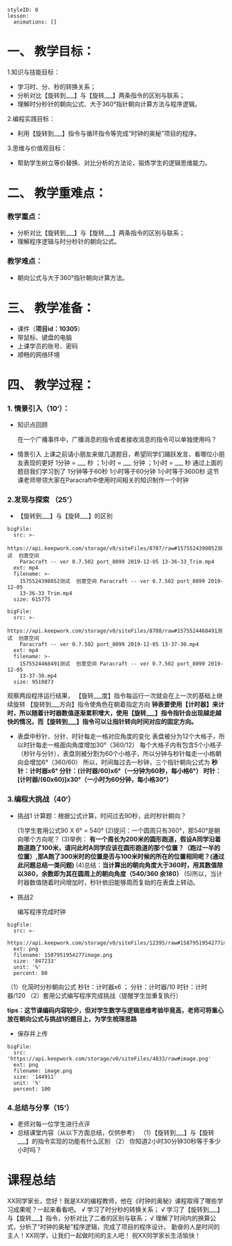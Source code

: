 
<style>
  .markdown-body hr {
    height: 1px;
  }
</style>





```@Lesson
styleID: 0
lesson:
  animations: []

```


# **一、	教学目标：**
1.知识与技能目标：
* 学习时、分、秒的转换关系；
* 分析对比【旋转到___】与【旋转___】两条指令的区别与联系；
* 理解时分秒针的朝向公式、大于360°指针朝向计算方法与程序逻辑。

2.编程实践目标：
* 利用【旋转到___】指令与循环指令等完成“时钟的奥秘”项目的程序。

3.思维与价值观目标：
* 帮助学生树立等价替换、对比分析的方法论，锻炼学生的逻辑思维能力。

# **二、	教学重难点：**

### 教学重点：
* 分析对比【旋转到___】与【旋转___】两条指令的区别与联系；
* 理解程序逻辑与时分秒针的朝向公式。
### 教学难点：
* 朝向公式与大于360°指针朝向计算方法。
# **三、	教学准备：**
* 课件（**项目id：10305**）
* 带鼠标、键盘的电脑
* 上课学员的账号、密码
* 顺畅的网络环境


# **四、	教学过程：**
### **1.	情景引入（10‘）：**
* 知识点回顾

   在一个广播事件中，广播消息的指令或者接收消息的指令可以单独使用吗？

 * 情景引入
   上课之前请小朋友来做几道题目，希望同学们踊跃发言，看哪位小朋友表现的更好
     1分钟 = ___  秒 ；1小时 = ___ 分钟 ；1小时 = ___ 秒
     通过上面的题目我们学习到了 1分钟等于60秒 1小时等于60分钟 1小时等于3600秒
     这节课老师带领大家在Paracraft中使用时间相关的知识制作一个时钟
### **2.发现与探索	（25’）**
* 【旋转到___】与【旋转___】的区别

```@BigFile
bigFile:
  src: >-
    https://api.keepwork.com/storage/v0/siteFiles/8707/raw#1575524398052测试  创意空间
    Paracraft -- ver 0.7.502 port_8099 2019-12-05 13-36-33_Trim.mp4
  ext: mp4
  filename: >-
    1575524398052测试  创意空间 Paracraft -- ver 0.7.502 port_8099 2019-12-05
    13-36-33_Trim.mp4
  size: 615775

```

```@BigFile
bigFile:
  src: >-
    https://api.keepwork.com/storage/v0/siteFiles/8708/raw#1575524468491测试  创意空间
    Paracraft -- ver 0.7.502 port_8099 2019-12-05 13-37-30.mp4
  ext: mp4
  filename: >-
    1575524468491测试  创意空间 Paracraft -- ver 0.7.502 port_8099 2019-12-05
    13-37-30.mp4
  size: 9510873

```
观察两段程序运行结果，
【旋转___度】指令每运行一次就会在上一次的基础上继续旋转
【旋转到___方向】指令使角色在朝着指定方向
**钟表要使用【计时器】来计时，所以随着计时器数值逐渐累积增大，使用【旋转___】指令指针会出现越走越快的情况，而【旋转到___】指令可以让指针转向时间对应的固定方向。**

* 表盘中秒针、分针、时针每走一格对应角度的变化
表盘被分为12个大格子，所以时针每走一格面向角度增加30°（360/12）
每个大格子内有包含5个小格子（秒针与分针），表盘则被分割为60个小格子，所以分钟与秒针每走一小格朝向会增加6°（360/60）
所以，时间每过去一秒钟，三个指针朝向公式为
 **秒针：计时器x6°
 分针：(计时器/60)x6°（一分钟为60秒，每小格6°）
 时针：[计时器/(60x60)]x30°（一小时为60分钟，每小格30°）**
 
### **3.编程大挑战（40‘）**
* 挑战1
  计算题：根据公式计算，时间过去90秒，此时秒针朝向？
  
  (1)学生套用公式90 X 6° = 540°
  (2)提问：一个圆周只有360°，那540°是朝向哪个方向呢？
  (3)举例：
    **有一个周长为200米的圆形跑道，假设A同学沿着跑道跑了100米，请问此时A同学应该在圆形跑道的那个位置？（跑过一半的位置）,那A跑了300米时的位置是否与100米时候的所在的位置相同呢？(通过此问题总结一类问题)**
  (4)总结：**当计算出的朝向角度大于360时，用其数值除以360，余数即为其在圆周上的朝向角度（540/360 余180）**
  (5)所以，当计时器数值随着时间增加时，秒针依旧能够周而复始的在表盘上转动。
  
* 挑战2

  编写程序完成时钟
  
 
```@BigFile
bigFile:
  src: >-
    https://api.keepwork.com/storage/v0/siteFiles/12395/raw#1587951954277image.png
  ext: png
  filename: 1587951954277image.png
  size: '847233'
  unit: '%'
  percent: 80

```
（1）化简时分秒朝向公式
秒针：计时器x6 ；
分针：计时器/10
时针：计时器/120
（2）套用公式编写程序完成挑战（提醒学生加重复执行）

  
**tips：这节课编码内容较少，但对学生数学与逻辑思维考验毕竟高，老师可将重心放在朝向公式与挑战1的题目上，为学生梳理思路** 
* 保存并上传
```@BigFile
bigFile:
  src: 'https://api.keepwork.com/storage/v0/siteFiles/4833/raw#image.png'
  ext: png
  filename: image.png
  size: '144911'
  unit: '%'
  percent: 100

```



### **4.总结与分享（15‘）**
* 老师对每一位学生进行点评
* 总结课堂内容（从以下方面总结，仅供参考）
  （1）【旋转到___】与【旋转___】的指令实现的功能有什么区别
  （2） 你知道2小时30分钟30秒等于多少小时吗？
  
 
 
# **课程总结**


XX同学家长，您好！我是XX的编程教师，他在《时钟的奥秘》课程取得了哪些学习成果呢？一起来看看吧。
√ 学习了时分秒的转换关系；
√ 学习了【旋转到___】与【旋转___】指令，分析对比了二者的区别与联系；
√ 理解了时间内的换算公式，分析了“时钟的奥秘”程序逻辑，完成了项目的程序设计。
勤奋的人是时间的主人！XX同学，让我们一起做时间的主人吧！
祝XX同学家长生活愉快！



















